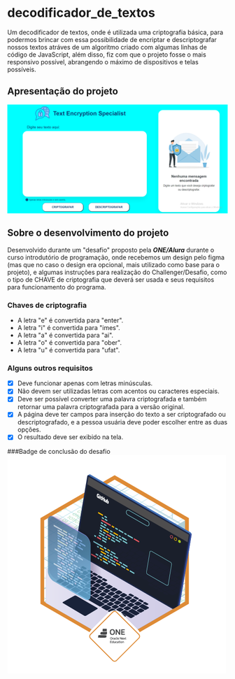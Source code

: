 # decodificador_de_textos
Um decodificador de textos, onde é utilizada uma criptografia básica, para podermos brincar com essa possibilidade de encriptar e descriptografar nossos textos atráves de um algoritmo criado com algumas linhas de código de JavaScript, além disso, fiz com que o projeto fosse o mais responsivo possível, abrangendo o máximo de dispositivos e telas possíveis.

## Apresentação do projeto

<img src="screenshots/Desktop Screenshot 2023.01.20 - 15.36.22.13.png">

## Sobre o desenvolvimento do projeto

Desenvolvido durante um "desafio" proposto pela ***ONE/Alura*** durante o curso introdutório de programação, onde recebemos um design pelo figma (mas que no caso o design era opcional, mais utilizado como base para o projeto), e algumas instruções para realização do Challenger/Desafio, como o tipo de CHAVE de criptografia que deverá ser usada e seus requisitos para funcionamento do programa.

### Chaves de criptografia
- A letra "e" é convertida para "enter".
- A letra "i" é convertida para "imes".
- A letra "a" é convertida para "ai".
- A letra "o" é convertida para "ober".
- A letra "u" é convertida para "ufat".

### Alguns outros requisitos
- [X] Deve funcionar apenas com letras minúsculas.
- [X] Não devem ser utilizadas letras com acentos ou caracteres especiais.
- [X] Deve ser possível converter uma palavra criptografada e também retornar uma palavra criptografada para a versão original.
- [X] A página deve ter campos para inserção do texto a ser criptografado ou descriptografado, e a pessoa usuária deve poder escolher entre as duas opções.
- [X] O resultado deve ser exibido na tela.

###Badge de conclusão do desafio
<img src="cms_files_10224_1671211139Prancheta_3.png">
